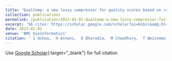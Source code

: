 ```yaml
---
title: "QualComp: a new lossy compressor for quality scores based on rate distortion theory"
collection: publications
permalink: /publication/2013-01-01-QualComp-a-new-lossy-compressor-for-quality-scores-based-on-rate-distortion-theory
excerpt: '56 cites: https://scholar.google.com/scholar?oi=bibs\&amp;hl=en\&amp;cites=7038725991341840687'
date: 2013-01-01
venue: 'BMC bioinformatics'
citation: ' I Ochoa,  H Asnani,  D Bharadia,  M Chowdhury,  T Weissman,  G Yona, &quot;QualComp: a new lossy compressor for quality scores based on rate distortion theory.&quot; BMC bioinformatics, 2013.'
---
```


Use [Google Scholar](https://scholar.google.com/scholar?q=QualComp:+a+new+lossy+compressor+for+quality+scores+based+on+rate+distortion+theory){:target="_blank"} for full citation